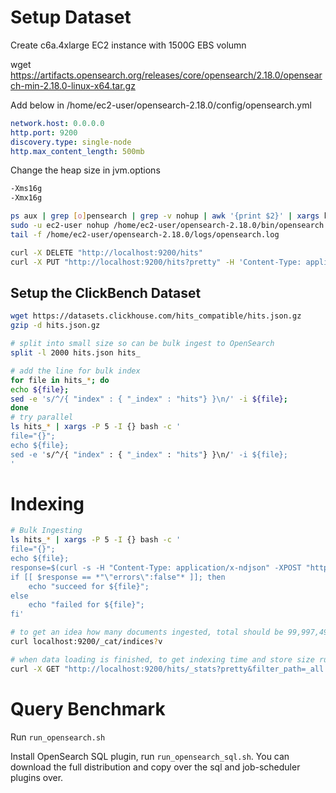 
# Setup Dataset

Create c6a.4xlarge EC2 instance with 1500G EBS volumn

wget <https://artifacts.opensearch.org/releases/core/opensearch/2.18.0/opensearch-min-2.18.0-linux-x64.tar.gz>

Add below in /home/ec2-user/opensearch-2.18.0/config/opensearch.yml

```yaml
network.host: 0.0.0.0
http.port: 9200
discovery.type: single-node
http.max_content_length: 500mb
```

Change the heap size in jvm.options

```sh
-Xms16g
-Xmx16g
```

```sh
ps aux | grep [o]pensearch | grep -v nohup | awk '{print $2}' | xargs kill -9
sudo -u ec2-user nohup /home/ec2-user/opensearch-2.18.0/bin/opensearch >> /dev/null 2>&1 &
tail -f /home/ec2-user/opensearch-2.18.0/logs/opensearch.log
```

```sh
curl -X DELETE "http://localhost:9200/hits"
curl -X PUT "http://localhost:9200/hits?pretty" -H 'Content-Type: application/json' -d @mapping.json
```

## Setup the ClickBench Dataset

```sh
wget https://datasets.clickhouse.com/hits_compatible/hits.json.gz
gzip -d hits.json.gz 

# split into small size so can be bulk ingest to OpenSearch
split -l 2000 hits.json hits_

# add the line for bulk index
for file in hits_*; do 
echo ${file};
sed -e 's/^/{ "index" : { "_index" : "hits"} }\n/' -i ${file}; 
done
# try parallel
ls hits_* | xargs -P 5 -I {} bash -c '
file="{}";
echo ${file};
sed -e 's/^/{ "index" : { "_index" : "hits"} }\n/' -i ${file};
'
```

# Indexing

```sh
# Bulk Ingesting
ls hits_* | xargs -P 5 -I {} bash -c '
file="{}";
echo ${file};
response=$(curl -s -H "Content-Type: application/x-ndjson" -XPOST "http://localhost:9200/_bulk" --data-binary @${file});
if [[ $response == *"\"errors\":false"* ]]; then
    echo "succeed for ${file}";
else
    echo "failed for ${file}";
fi'

# to get an idea how many documents ingested, total should be 99,997,497
curl localhost:9200/_cat/indices?v
```

```sh
# when data loading is finished, to get indexing time and store size run
curl -X GET "http://localhost:9200/hits/_stats?pretty&filter_path=_all.total.indexing.index_time_in_millis,_all.total.store.size_in_bytes"
```

# Query Benchmark

Run `run_opensearch.sh`

Install OpenSearch SQL plugin, run `run_opensearch_sql.sh`. You can download the full distribution and copy over the sql and job-scheduler plugins over.

